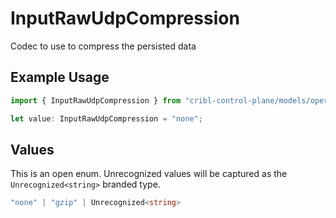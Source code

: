 # InputRawUdpCompression

Codec to use to compress the persisted data

## Example Usage

```typescript
import { InputRawUdpCompression } from "cribl-control-plane/models/operations";

let value: InputRawUdpCompression = "none";
```

## Values

This is an open enum. Unrecognized values will be captured as the `Unrecognized<string>` branded type.

```typescript
"none" | "gzip" | Unrecognized<string>
```